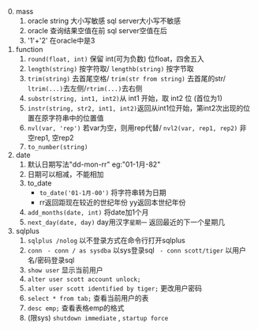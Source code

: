 0. mass
    1. oracle string 大小写敏感 sql server大小写不敏感
    2. oracle 查询结果空值在前 sql server空值在后
    3. '1'+'2' 在oracle中是3
1. function
    1. `round(float, int)` 保留 int(可为负数) 位float，四舍五入
    2. `length(string)` 按字符取/ `lengthb(string)` 按字节取
    3. `trim(string)` 去首尾空格/ `trim(str from string)` 去首尾的str/ `ltrim(...)`去左侧/`rtrim(...)`去右侧
    4. `substr(string, int1, int2)`从 int1 开始，取 int2 位 (首位为1)
    5. `instr(string, str2, int1, int2)`返回从int1位开始，第int2次出现的位置在原字符串中的位置值
    6. `nvl(var, 'rep')` 若var为空，则用rep代替/ `nvl2(var, rep1, rep2)` 非空rep1, 空rep2
    7. `to_number(string)`
2. date
    1. 默认日期写法"dd-mon-rr" eg:"01-1月-82"
    2. 日期可以相减，不能相加
    3. to_date
        - `to_date('01-1月-00')` 将字符串转为日期
        - rr返回距现在较近的世纪年份 yy返回本世纪年份
    4. `add_months(date, int)` 将date加1个月
    5. `next_day(date, day)` day用汉字`星期一` 返回最近的下一个星期几
3. sqlplus
    1. `sqlplus /nolog` 以不登录方式在命令行打开sqlplus
    2. `conn`
       ` - conn / as sysdba` 以sys登录sql
       ` - conn scott/tiger` 以用户名/密码登录sql
    3. `show user` 显示当前用户
    4. `alter user scott account unlock;` 
    5. `alter user scott identified by tiger;` 更改用户密码
    6. `select * from tab;` 查看当前用户的表
    7. `desc emp;` 查看表格emp的格式
    8. (限sys) `shutdown immediate` , `startup force`
